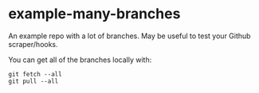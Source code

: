 # example-many-branches
An example repo with a lot of branches. May be useful to test your Github scraper/hooks.

You can get all of the branches locally with:

```
git fetch --all
git pull --all
```

